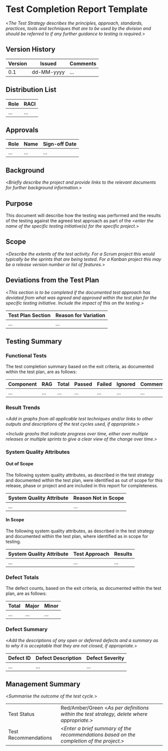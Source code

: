 # Test Completion Report Template

<!--TOC max3-->

<_The Test Strategy describes the principles, approach, standards, practices, tools and techniques that are to be used by the division and should be referred to if any further guidance to testing is required._>


## Version History

| Version | Issued     | Comments
| ---     | ---        | ---
|     0.1 | dd-MM-yyyy | …


## Distribution List

| Role | RACI
| ---  | ---
| …    | …


## Approvals

| Role | Name | Sign-off Date
| ---  | ---  | ---
| …    | …    | …

## Background

<_Briefly describe the project and provide links to the relevant documents for further background information._>


## Purpose

This document will describe how the testing was performed and the results of the testing against the agreed test approach as part of the <_enter the name of the specific testing initiative(s) for the specific project._>


## Scope

<_Describe the extents of the test activity. For a Scrum project this would typically be the sprints that are being tested. For a Kanban project this may be a release version number or list of features._>


## Deviations from the Test Plan

<_This section is to be completed if the documented test approach has deviated from what was agreed and approved within the test plan for the specific testing initiative. Include the impact of this on the testing._>

| Test Plan Section | Reason for Variation
| ---               | ---
| …                 | …


## Testing Summary

### Functional Tests

The test completion summary based on the exit criteria, as documented within the test plan, are as follows:

| Component | RAG | Total | Passed | Failed | Ignored | Comments
| ---       | --- | ---   | ---    | ---    | ---     | ---
| …         | …   | …     | …      | …      | …       | …		


### Result Trends

<_Add in graphs from all applicable test techniques and/or links to other outputs and descriptions of the test cycles used, if appropriate._>

<_Include graohs that indicate progress over time, either over multiple releases or multiple sprints to give a clear view of the change over time._>


### System Quality Attributes

#### Out of Scope

The following system quality attributes, as described in the test strategy and documented within the test plan, were identified as out of scope for this release, phase or project and are included in this report for completeness.

| System Quality Attribute | Reason Not in Scope
| ---                      | ---
| …                        | …

#### In Scope

The following system quality attributes, as described in the test strategy and documented within the test plan, where identified as in scope for testing.

| System Quality Attribute | Test Approach | Results
| ---                      | ---           | ---
| …                        | …             | …


### Defect Totals

The defect counts, based on the exit criteria, as documented within the test plan, are as follows:

| Total | Major | Minor			
| ---   | ---   | ---
| …     | …     | …


### Defect Summary

<_Add the descriptions of any open or deferred defects and a summary as to why it is acceptable that they are not closed, if appropriate._>

| Defect ID | Defect Description | Defect Severity
| ---       | ---                | -
| …         | …                  | …


## Management Summary

<_Summarise the outcome of the test cycle._>

|     |     |
| --- | ---
| Test Status | Red/Amber/Green	<_As per definitions within the test strategy, delete where appropriate._>
| Test Recommendations | <_Enter a brief summary of the recommendations based on the completion of the project._>

